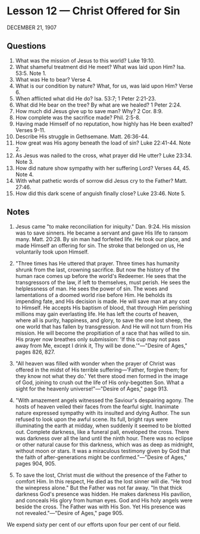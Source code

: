 # Lesson 12 — Christ Offered for Sin

DECEMBER 21, 1907

## Questions

1. What was the mission of Jesus to this world? Luke 19:10.
2. What shameful treatment did He meet? What was laid upon Him? Isa. 53:5. Note 1.
3. What was He to bear? Verse 4.
4. What is our condition by nature? What, for us, was laid upon Him? Verse 6.
5. When afflicted what did He do? Isa. 53:7; 1 Peter 2:21-23.
6. What did He bear on the tree? By what are we healed? 1 Peter 2:24.
7. How much did Jesus give up to save man? Why? 2 Cor. 8:9.
8. How complete was the sacrifice made? Phil. 2:5-8.
9. Having made Himself of no reputation, how highly has He been exalted? Verses 9-11.
10. Describe His struggle in Gethsemane. Matt. 26:36-44.
11. How great was His agony beneath the load of sin? Luke 22:41-44. Note 2.
12. As Jesus was nailed to the cross, what prayer did He utter? Luke 23:34. Note 3.
13. How did nature show sympathy with her suffering Lord? Verses 44, 45. Note 4.
14. With what pathetic words of sorrow did Jesus cry to the Father? Matt. 27:46.
15. How did this dark scene of anguish finally close? Luke 23:46. Note 5.

## Notes

1. Jesus came "to make reconciliation for iniquity." Dan. 9:24. His mission was to save sinners. He became a servant and gave His life to ransom many. Matt. 20:28. By sin man had forfeited life. He took our place, and made Himself an offering for sin. The stroke that belonged on us, He voluntarily took upon Himself.

2. "Three times has He uttered that prayer. Three times has humanity shrunk from the last, crowning sacrifice. But now the history of the human race comes up before the world's Redeemer. He sees that the transgressors of the law, if left to themselves, must perish. He sees the helplessness of man. He sees the power of sin. The woes and lamentations of a doomed world rise before Him. He beholds its impending fate, and His decision is made. He will save man at any cost to Himself. He accepts His baptism of blood, that through Him perishing millions may gain everlasting life. He has left the courts of heaven, where all is purity, happiness, and glory, to save the one lost sheep, the one world that has fallen by transgression. And He will not turn from His mission. He will become the propitiation of a race that has willed to sin. His prayer now breathes only submission: 'If this cup may not pass away from Me, except I drink it, Thy will be done.'"—"Desire of Ages," pages 826, 827.

3. "All heaven was filled with wonder when the prayer of Christ was offered in the midst of His terrible suffering—'Father, forgive them; for they know not what they do.' Yet there stood men formed in the image of God, joining to crush out the life of His only-begotten Son. What a sight for the heavenly universe!"—"Desire of Ages," page 913.

4. "With amazement angels witnessed the Saviour's despairing agony. The hosts of heaven veiled their faces from the fearful sight. Inanimate nature expressed sympathy with its insulted and dying Author. The sun refused to look upon the awful scene. Its full, bright rays were illuminating the earth at midday, when suddenly it seemed to be blotted out. Complete darkness, like a funeral pall, enveloped the cross. There was darkness over all the land until the ninth hour. There was no eclipse or other natural cause for this darkness, which was as deep as midnight, without moon or stars. It was a miraculous testimony given by God that the faith of after-generations might be confirmed."—"Desire of Ages," pages 904, 905.

5. To save the lost, Christ must die without the presence of the Father to comfort Him. In this respect, He died as the lost sinner will die. "He trod the winepress alone." But the Father was not far away. "In that thick darkness God's presence was hidden. He makes darkness His pavilion, and conceals His glory from human eyes. God and His holy angels were beside the cross. The Father was with His Son. Yet His presence was not revealed."—"Desire of Ages," page 905.

We expend sixty per cent of our efforts upon four per cent of our field.